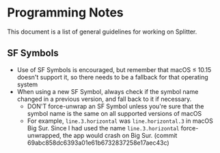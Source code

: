 #  Programming Notes

This document is a list of general guidelines for working on Splitter.


## SF Symbols
- Use of SF Symbols is encouraged, but remember that macOS ≤ 10.15 doesn't support it, so there needs to be a fallback for that operating system
- When using a new SF Symbol, always check if the symbol name changed in a previous version, and fall back to it if necessary. 
	- DON'T force-unwrap an SF Symbol unless you're sure that the symbol name is the same on all supported versions of macOS
	- For example, `line.3.horizontal` was `line.horizontal.3` in macOS Big Sur. Since I had used the name `line.3.horizontal` force-unwrapped, the app would crash on Big Sur. (commit 69abc858dc6393a01e61b6732837258e17aec43c)
